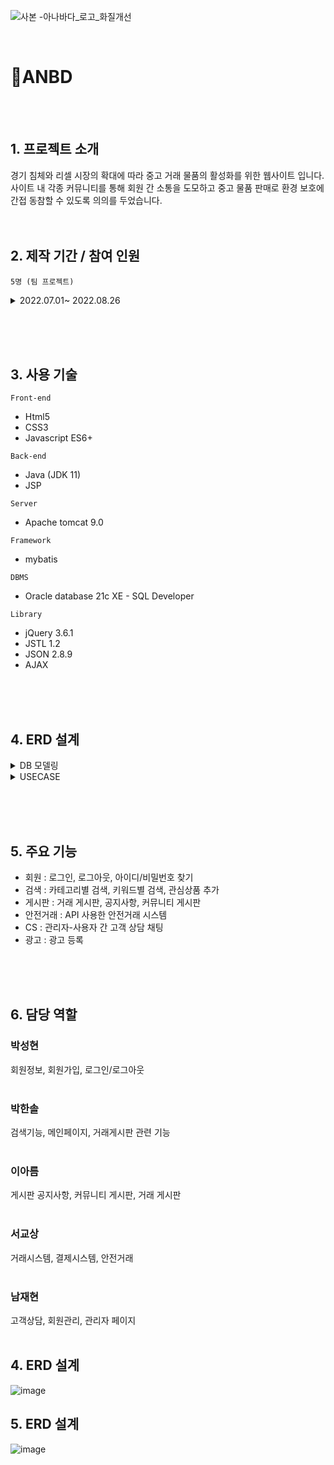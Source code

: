![사본 -아나바다_로고_화질개선](https://user-images.githubusercontent.com/98254235/204848043-2eebe510-65db-4153-bf08-8ad149390834.png)



<br>

# :pushpin:ANBD 
<br><br>

##   1. 프로젝트 소개
경기 침체와 리셀 시장의 확대에 따라 중고 거래 물품의 활성화를 위한 웹사이트 입니다. <br>
사이트 내 각종 커뮤니티를 통해 회원 간 소통을 도모하고 중고 물품 판매로 환경 보호에 간접 동참할 수 있도록 의의를 두었습니다.
<br><br><br>

##   2. 제작 기간 / 참여 인원
`5명 (팀 프로젝트) `
<details>
<summary>2022.07.01~ 2022.08.26</summary>
<div markdown="1">
<br>

![Untitled (2)](https://user-images.githubusercontent.com/98254235/204849901-9e72d6c0-39b0-41dc-9842-f7d4feab9c21.png)

</div>
</details>


<br><br><br>

##   3. 사용 기술
`Front-end`
- Html5
- CSS3
- Javascript ES6+

`Back-end`
- Java (JDK 11)
- JSP

`Server`
- Apache tomcat 9.0

`Framework`
- mybatis

`DBMS`
- Oracle database 21c XE - SQL Developer

`Library`
- jQuery 3.6.1
- JSTL 1.2
- JSON 2.8.9
- AJAX 





<br><br><br>

##   4. ERD 설계
<details>
<summary>DB 모델링</summary>
<div markdown="1">
<br>

![image](https://user-images.githubusercontent.com/98254235/204851991-39855c90-16f5-4e91-8905-13cc919c51f3.png)

</div>
</details>
<details>
<summary>USECASE</summary>
<div markdown="1">
<br>

![image](https://user-images.githubusercontent.com/98254235/204852323-ec06791e-356d-48e0-b011-a0d5b8f2a9c6.png)

</div>
</details>


<br><br><br>

##   5. 주요 기능
- 회원 : 로그인, 로그아웃, 아이디/비밀번호 찾기
- 검색 : 카테고리별 검색, 키워드별 검색, 관심상품 추가
- 게시판 : 거래 게시판, 공지사항, 커뮤니티 게시판
- 안전거래 : API 사용한 안전거래 시스템
- CS : 관리자-사용자 간 고객 상담 채팅
- 광고 : 광고 등록


<br><br><br>

##    6. 담당 역할
### 박성현
회원정보, 회원가입, 로그인/로그아웃
<br><br>

### 박한솔
검색기능, 메인페이지, 거래게시판 관련 기능
<br><br>

### 이아름
게시판
공지사항, 커뮤니티 게시판, 거래 게시판
<br><br>

### 서교상
거래시스템, 결제시스템, 안전거래
<br><br>

### 남재현
고객상담, 회원관리, 관리자 페이지
<br><br>


##   4. ERD 설계
![image](https://user-images.githubusercontent.com/98254235/204851991-39855c90-16f5-4e91-8905-13cc919c51f3.png)

##   5. ERD 설계
![image](https://user-images.githubusercontent.com/98254235/204852323-ec06791e-356d-48e0-b011-a0d5b8f2a9c6.png)



